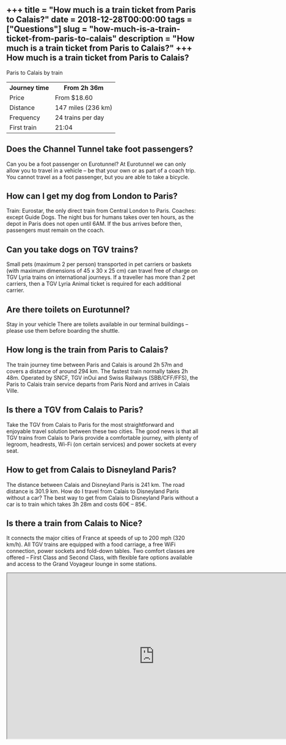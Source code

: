 +++
title = "How much is a train ticket from Paris to Calais?"
date = 2018-12-28T00:00:00
tags = ["Questions"]
slug = "how-much-is-a-train-ticket-from-paris-to-calais"
description = "How much is a train ticket from Paris to Calais?"
+++
How much is a train ticket from Paris to Calais?
------------------------------------------------

Paris to Calais by train

<table><tr><th>Journey time</th><th>From 2h 36m</th></tr><tr><td>Price</td><td>From $18.60</td></tr><tr><td>Distance</td><td>147 miles (236 km)</td></tr><tr><td>Frequency</td><td>24 trains per day</td></tr><tr><td>First train</td><td>21:04</td></tr></table>

Does the Channel Tunnel take foot passengers?
---------------------------------------------

Can you be a foot passenger on Eurotunnel? At Eurotunnel we can only allow you to travel in a vehicle – be that your own or as part of a coach trip. You cannot travel as a foot passenger, but you are able to take a bicycle.

How can I get my dog from London to Paris?
------------------------------------------

Train: Eurostar, the only direct train from Central London to Paris. Coaches: except Guide Dogs. The night bus for humans takes over ten hours, as the depot in Paris does not open until 6AM. If the bus arrives before then, passengers must remain on the coach.

Can you take dogs on TGV trains?
--------------------------------

Small pets (maximum 2 per person) transported in pet carriers or baskets (with maximum dimensions of 45 x 30 x 25 cm) can travel free of charge on TGV Lyria trains on international journeys. If a traveller has more than 2 pet carriers, then a TGV Lyria Animal ticket is required for each additional carrier.

Are there toilets on Eurotunnel?
--------------------------------

Stay in your vehicle There are toilets available in our terminal buildings – please use them before boarding the shuttle.

How long is the train from Paris to Calais?
-------------------------------------------

The train journey time between Paris and Calais is around 2h 57m and covers a distance of around 294 km. The fastest train normally takes 2h 48m. Operated by SNCF, TGV inOui and Swiss Railways (SBB/CFF/FFS), the Paris to Calais train service departs from Paris Nord and arrives in Calais Ville.

Is there a TGV from Calais to Paris?
------------------------------------

Take the TGV from Calais to Paris for the most straightforward and enjoyable travel solution between these two cities. The good news is that all TGV trains from Calais to Paris provide a comfortable journey, with plenty of legroom, headrests, Wi-Fi (on certain services) and power sockets at every seat.

How to get from Calais to Disneyland Paris?
-------------------------------------------

The distance between Calais and Disneyland Paris is 241 km. The road distance is 301.9 km. How do I travel from Calais to Disneyland Paris without a car? The best way to get from Calais to Disneyland Paris without a car is to train which takes 3h 28m and costs 60€ – 85€.

Is there a train from Calais to Nice?
-------------------------------------

It connects the major cities of France at speeds of up to 200 mph (320 km/h). All TGV trains are equipped with a food carriage, a free WiFi connection, power sockets and fold-down tables. Two comfort classes are offered – First Class and Second Class, with flexible fare options available and access to the Grand Voyageur lounge in some stations.

<iframe allow="accelerometer; autoplay; clipboard-write; encrypted-media; gyroscope; picture-in-picture" allowfullscreen="" class="__youtube_prefs__  epyt-is-override  no-lazyload" data-no-lazy="1" data-origheight="433" data-origwidth="770" data-skipgform_ajax_framebjll="" height="433" id="_ytid_73285" loading="lazy" src="https://www.youtube.com/embed/l5RAYy9Uymc?enablejsapi=1&autoplay=0&cc_load_policy=0&cc_lang_pref=&iv_load_policy=1&loop=0&modestbranding=0&rel=1&fs=1&playsinline=0&autohide=2&theme=dark&color=red&controls=1&" title="YouTube player" width="770"></iframe>